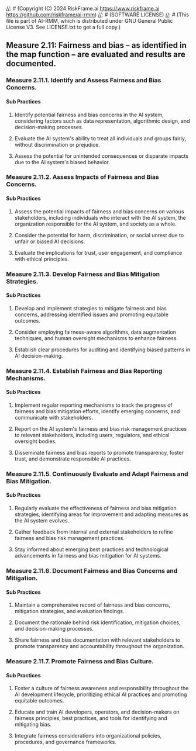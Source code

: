 [//]: # (COPYRIGHT)
[//]: # (RiskFrame.ai - AI Risk Management and Resilience Framework)
[//]: # (Copyright (C) 2024 RiskFrame.ai https://www.riskframe.ai https://github.com/riskframe/ai-rmm)
[//]: # (SOFTWARE LICENSE)
[//]: # (This file is part of AI-RMM, which is distributed under GNU General Public License V3. See LICENSE.txt to get a full copy.)
    
## Measure 2.11: Fairness and bias – as identified in the map function – are evaluated and results are documented.

### Measure 2.11.1. Identify and Assess Fairness and Bias Concerns.

#### Sub Practices

1. Identify potential fairness and bias concerns in the AI system, considering factors such as data representation, algorithmic design, and decision-making processes.

2. Evaluate the AI system's ability to treat all individuals and groups fairly, without discrimination or prejudice.

3. Assess the potential for unintended consequences or disparate impacts due to the AI system's biased behavior.

### Measure 2.11.2. Assess Impacts of Fairness and Bias Concerns.

#### Sub Practices

1. Assess the potential impacts of fairness and bias concerns on various stakeholders, including individuals who interact with the AI system, the organization responsible for the AI system, and society as a whole.

2. Consider the potential for harm, discrimination, or social unrest due to unfair or biased AI decisions.

3. Evaluate the implications for trust, user engagement, and compliance with ethical principles.

### Measure 2.11.3. Develop Fairness and Bias Mitigation Strategies.

#### Sub Practices

1. Develop and implement strategies to mitigate fairness and bias concerns, addressing identified issues and promoting equitable outcomes.

2. Consider employing fairness-aware algorithms, data augmentation techniques, and human oversight mechanisms to enhance fairness.

3. Establish clear procedures for auditing and identifying biased patterns in AI decision-making.

### Measure 2.11.4. Establish Fairness and Bias Reporting Mechanisms.

#### Sub Practices

1. Implement regular reporting mechanisms to track the progress of fairness and bias mitigation efforts, identify emerging concerns, and communicate with stakeholders.

2. Report on the AI system's fairness and bias risk management practices to relevant stakeholders, including users, regulators, and ethical oversight bodies.

3. Disseminate fairness and bias reports to promote transparency, foster trust, and demonstrate responsible AI practices.

### Measure 2.11.5. Continuously Evaluate and Adapt Fairness and Bias Mitigation.

#### Sub Practices

1. Regularly evaluate the effectiveness of fairness and bias mitigation strategies, identifying areas for improvement and adapting measures as the AI system evolves.

2. Gather feedback from internal and external stakeholders to refine fairness and bias risk management practices.

3. Stay informed about emerging best practices and technological advancements in fairness and bias mitigation for AI systems.

### Measure 2.11.6. Document Fairness and Bias Concerns and Mitigation.

#### Sub Practices

1. Maintain a comprehensive record of fairness and bias concerns, mitigation strategies, and evaluation findings.

2. Document the rationale behind risk identification, mitigation choices, and decision-making processes.

3. Share fairness and bias documentation with relevant stakeholders to promote transparency and accountability throughout the organization.

### Measure 2.11.7. Promote Fairness and Bias Culture.

#### Sub Practices

1. Foster a culture of fairness awareness and responsibility throughout the AI development lifecycle, prioritizing ethical AI practices and promoting equitable outcomes.

2. Educate and train AI developers, operators, and decision-makers on fairness principles, best practices, and tools for identifying and mitigating bias.

3. Integrate fairness considerations into organizational policies, procedures, and governance frameworks.

